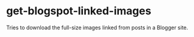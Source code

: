 get-blogspot-linked-images
==========================

Tries to download the full-size images linked from posts in a Blogger site.